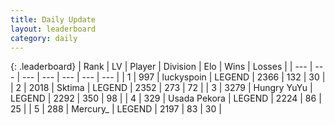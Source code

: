 ```yaml
---
title: Daily Update
layout: leaderboard
category: daily
---
```


{: .leaderboard}
| Rank | LV | Player | Division | Elo | Wins | Losses |
| --- | --- | --- | --- | --- | --- | --- |
| <span data-change="0">1</span> | 997 | <span title="ID: 512212">luckyspoin</span> | LEGEND | <span data-change="24">2366</span> | <span data-change="10">132</span> | <span data-change="1">30</span> |
| <span data-change="1">2</span> | 2018 | <span title="ID: 353063">Sktima</span> | LEGEND | <span data-change="55">2352</span> | <span data-change="21">273</span> | <span data-change="2">72</span> |
| <span data-change="-1">3</span> | 3279 | <span title="ID: 164871">Hungry YuYu</span> | LEGEND | <span data-change="-39">2292</span> | <span data-change="49">350</span> | <span data-change="19">98</span> |
| <span data-change="0">4</span> | 329 | <span title="ID: 641994">Usada Pekora</span> | LEGEND | <span data-change="0">2224</span> | <span data-change="0">86</span> | <span data-change="0">25</span> |
| <span data-change="0">5</span> | 288 | <span title="ID: 680422">Mercury_</span> | LEGEND | <span data-change="-5">2197</span> | <span data-change="6">83</span> | <span data-change="3">30</span> |